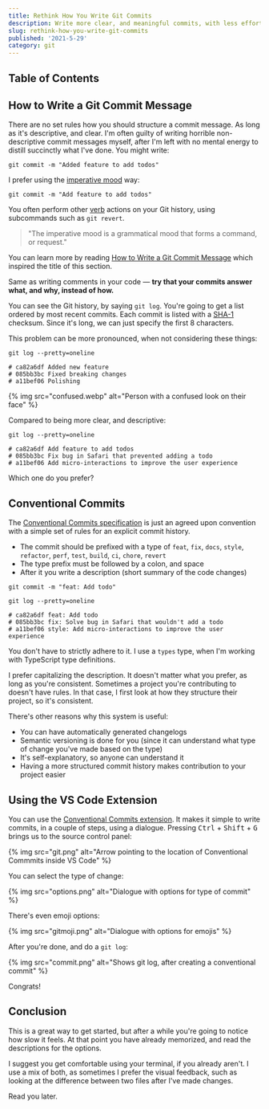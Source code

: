 ```yaml
---
title: Rethink How You Write Git Commits
description: Write more clear, and meaningful commits, with less effort.
slug: rethink-how-you-write-git-commits
published: '2021-5-29'
category: git
---
```


## Table of Contents

## How to Write a Git Commit Message

There are no set rules how you should structure a commit message. As long as it's descriptive, and clear. I'm often guilty of writing horrible non-descriptive commit messages myself, after I'm left with no mental energy to distill succinctly what I've done. You might write:

```shell:terminal
git commit -m "Added feature to add todos"
```

I prefer using the [imperative mood](https://en.wikipedia.org/wiki/Imperative_mood) way:

```shell:terminal
git commit -m "Add feature to add todos"
```

You often perform other [verb](https://en.wikipedia.org/wiki/Verb) actions on your Git history, using subcommands such as `git revert`.

> "The imperative mood is a grammatical mood that forms a command, or request."

You can learn more by reading [How to Write a Git Commit Message](https://chris.beams.io/posts/git-commit/) which inspired the title of this section.

Same as writing comments in your code — **try that your commits answer what, and why, instead of how.**

You can see the Git history, by saying `git log`. You're going to get a list ordered by most recent commits. Each commit is listed with a [SHA-1](https://en.wikipedia.org/wiki/SHA-1) checksum. Since it's long, we can just specify the first 8 characters.

This problem can be more pronounced, when not considering these things:

```shell:terminal
git log --pretty=oneline

# ca82a6df Added new feature
# 085bb3bc Fixed breaking changes
# a11bef06 Polishing
```

{% img src="confused.webp" alt="Person with a confused look on their face" %}

Compared to being more clear, and descriptive:

```shell:terminal
git log --pretty=oneline

# ca82a6df Add feature to add todos
# 085bb3bc Fix bug in Safari that prevented adding a todo
# a11bef06 Add micro-interactions to improve the user experience
```

Which one do you prefer?

## Conventional Commits

The [Conventional Commits specification](https://www.conventionalcommits.org/en/v1.0.0/) is just an agreed upon convention with a simple set of rules for an explicit commit history.

- The commit should be prefixed with a type of `feat`, `fix`, `docs`, `style`, `refactor`, `perf`, `test`, `build`, `ci`, `chore`, `revert`
- The type prefix must be followed by a colon, and space
- After it you write a description (short summary of the code changes)

```shell:terminal
git commit -m "feat: Add todo"
```

```shell:terminal
git log --pretty=oneline

# ca82a6df feat: Add todo
# 085bb3bc fix: Solve bug in Safari that wouldn't add a todo
# a11bef06 style: Add micro-interactions to improve the user experience
```

You don't have to strictly adhere to it. I use a `types` type, when I'm working with TypeScript type definitions.

I prefer capitalizing the description. It doesn't matter what you prefer, as long as you're consistent. Sometimes a project you're contributing to doesn't have rules. In that case, I first look at how they structure their project, so it's consistent.

There's other reasons why this system is useful:

- You can have automatically generated changelogs
- Semantic versioning is done for you (since it can understand what type of change you've made based on the type)
- It's self-explanatory, so anyone can understand it
- Having a more structured commit history makes contribution to your project easier

## Using the VS Code Extension

You can use the [Conventional Commits extension](https://marketplace.visualstudio.com/items?itemName=vivaxy.vscode-conventional-commits). It makes it simple to write commits, in a couple of steps, using a dialogue. Pressing <kbd>Ctrl</kbd> + <kbd>Shift</kbd> + <kbd>G</kbd> brings us to the source control panel:

{% img src="git.png" alt="Arrow pointing to the location of Conventional Commmits inside VS Code" %}

You can select the type of change:

{% img src="options.png" alt="Dialogue with options for type of commit" %}

There's even emoji options:

{% img src="gitmoji.png" alt="Dialogue with options for emojis" %}

After you're done, and do a `git log`:

{% img src="commit.png" alt="Shows git log, after creating a conventional commit" %}

Congrats!

## Conclusion

This is a great way to get started, but after a while you're going to notice how slow it feels. At that point you have already memorized, and read the descriptions for the options.

I suggest you get comfortable using your terminal, if you already aren't. I use a mix of both, as sometimes I prefer the visual feedback, such as looking at the difference between two files after I've made changes.

Read you later.
